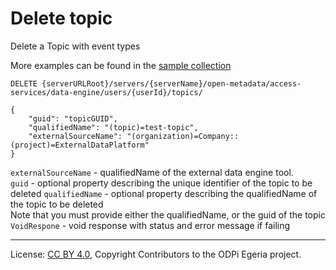 <!-- SPDX-License-Identifier: CC-BY-4.0 -->
<!-- Copyright Contributors to the ODPi Egeria project. -->

# Delete topic

Delete a Topic with event types

More examples can be found in the
[sample collection](../../../docs/samples/collections/DataEngine-asset_endpoints.postman_collection.json)

```
DELETE {serverURLRoot}/servers/{serverName}/open-metadata/access-services/data-engine/users/{userId}/topics/

{
    "guid": "topicGUID",
    "qualifiedName": "(topic)=test-topic",
    "externalSourceName": "(organization)=Company::(project)=ExternalDataPlatform"
}
```
`externalSourceName` - qualifiedName of the external data engine tool.<br>
`guid` - optional property describing the unique identifier of the topic to be deleted
`qualifiedName` - optional property describing the qualifiedName of the topic to be deleted<br>
Note that you must provide either the qualifiedName, or the guid of the topic <br>
`VoidRespone` - void response with status and error message if failing


----
License: [CC BY 4.0](https://creativecommons.org/licenses/by/4.0/),
Copyright Contributors to the ODPi Egeria project.







